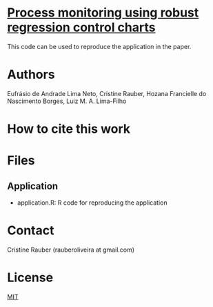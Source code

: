 # [Process monitoring using robust regression control charts]()

This code can be used to reproduce the application in the paper.

# Authors

Eufrásio de Andrade Lima Neto, Cristine Rauber, Hozana Francielle do Nascimento Borges, Luiz M. A. Lima-Filho

# How to cite this work

# Files

## Application 

* application.R: R code for reproducing the application 

# Contact 

Cristine Rauber (rauberoliveira at gmail.com)

# License
[MIT](https://github.com/rauberc/code_betareg/blob/main/LICENSE)
